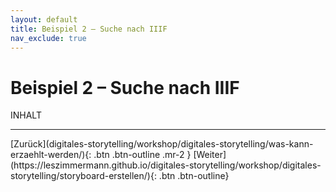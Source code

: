 ```yaml
---
layout: default
title: Beispiel 2 – Suche nach IIIF
nav_exclude: true
---
```


# Beispiel 2 – Suche nach IIIF

INHALT

---

<span class="fs-8">
[Zurück](digitales-storytelling/workshop/digitales-storytelling/was-kann-erzaehlt-werden/){: .btn .btn-outline .mr-2 } 
</span>
<span class="fs-8">
[Weiter](https://leszimmermann.github.io/digitales-storytelling/workshop/digitales-storytelling/storyboard-erstellen/){: .btn .btn-outline}
</span>